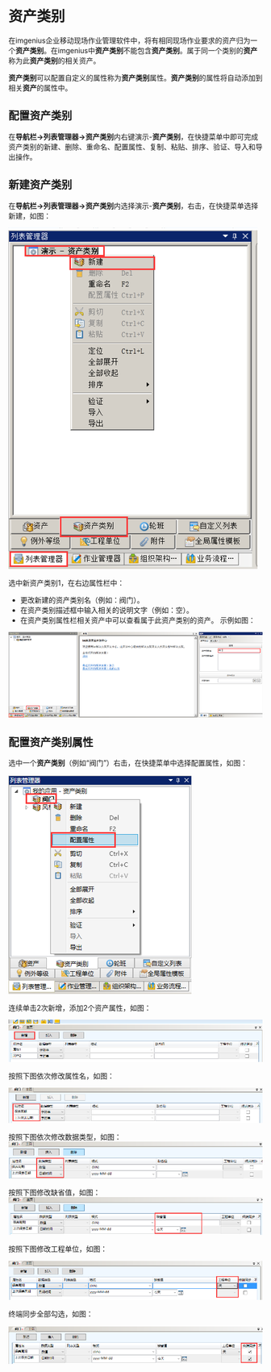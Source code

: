 # 资产类别
在imgenius企业移动现场作业管理软件中，将有相同现场作业要求的资产归为一个**资产类别**。在imgenius中**资产类别**不能包含**资产类别**。属于同一个类别的**资产**称为此**资产类别**的相关资产。

**资产类别**可以配置自定义的属性称为**资产类别**属性。**资产类别**的属性将自动添加到相关**资产**的属性中。
## 配置资产类别
在**导航栏→列表管理器→资产类别**内右键演示-**资产类别**，在快捷菜单中即可完成资产类别的新建、删除、重命名、配置属性、复制、粘贴、排序、验证、导入和导出操作。
## 新建资产类别
在**导航栏→列表管理器→资产类别**内选择演示-**资产类别**，右击，在快捷菜单选择新建，如图：

![](./images/资产类别1.png)

选中新资产类别1，在右边属性栏中：
* 更改新建的资产类别名（例如：阀门）。
* 在资产类别描述框中输入相关的说明文字（例如：空）。 
* 在资产类别属性栏相关资产中可以查看属于此资产类别的资产。
示例如图：

![](./images/资产类别2.png)

## 配置资产类别属性
选中一个**资产类别**（例如“阀门”）右击，在快捷菜单中选择配置属性，如图：

![](./images/资产类别3.png)

连续单击2次新增，添加2个资产属性，如图：

![](./images/资产类别4.png)

按照下图依次修改属性名，如图：

![](./images/资产类别5.png)

按照下图依次修改数据类型，如图：
![](./images/资产类别6.png)

按照下图修改缺省值，如图：
![](./images/资产类别7.png)

按照下图修改工程单位，如图：

![](./images/资产类别8.png)

终端同步全部勾选，如图：

![](./images/资产类别9.png)
